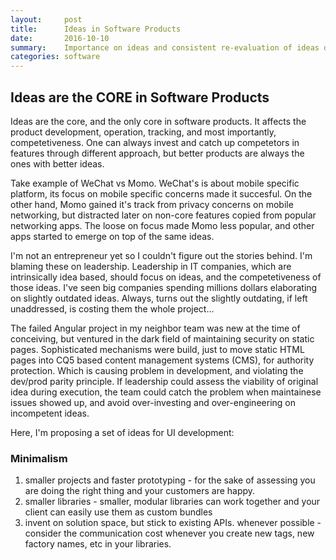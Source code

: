 ```yaml
---
layout:     post
title:      Ideas in Software Products
date:       2016-10-10
summary:    Importance on ideas and consistent re-evaluation of ideas during software development.
categories: software
---
```


## Ideas are the CORE in Software Products

Ideas are the core, and the only core in software products. It affects the product development, operation, tracking, and most importantly, competetiveness. One can always invest and catch up competetors in features through different approach, but better products are always the ones with better ideas.

Take example of WeChat vs Momo. WeChat's is about mobile specific platform, its focus on mobile specific concerns made it succesful. On the other hand, Momo gained it's track from privacy concerns on mobile networking, but distracted later on non-core features copied from popular networking apps. The loose on focus made Momo less popular, and other apps started to emerge on top of the same ideas.

I'm not an entrepreneur yet so I couldn't figure out the stories behind. I'm blaming these on leadership. Leadership in IT companies, which are intrinsically idea based, should focus on ideas, and the competetiveness of those ideas. I've seen big companies spending millions dollars elaborating on slightly outdated ideas. Always, turns out the slightly outdating, if left unaddressed, is costing them the whole project...

The failed Angular project in my neighbor team was new at the time of conceiving, but ventured in the dark field of maintaining security on static pages. Sophisticated mechanisms were build, just to move static HTML pages into CQ5 based content management systems (CMS), for authority protection. Which is causing problem in development, and violating the dev/prod parity principle. If leadership could assess the viability of original idea during execution, the team could catch the problem when maintainese issues showed up, and avoid over-investing and over-engineering on incompetent ideas.

Here, I'm proposing a set of ideas for UI development:

### Minimalism
1. smaller projects and faster prototyping - for the sake of assessing you are doing the right thing and your customers are happy.
2. smaller libraries - smaller, modular libraries can work together and your client can easily use them as custom bundles
3. invent on solution space, but stick to existing APIs. whenever possible - consider the communication cost whenever you create new tags, new factory names, etc in your libraries.
